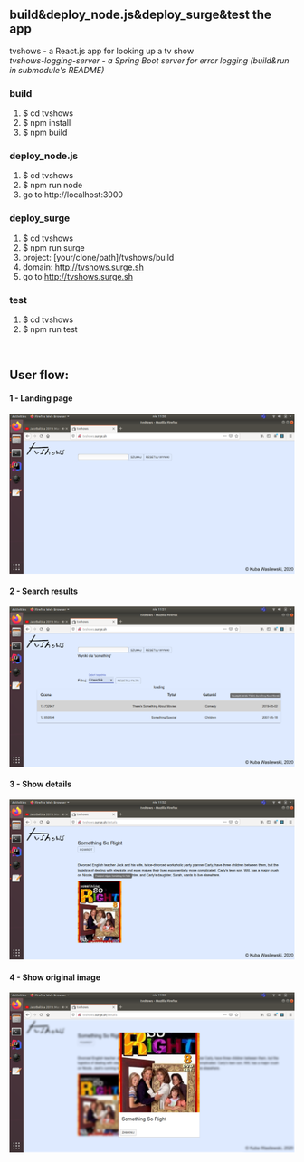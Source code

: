 ## build&deploy_node.js&deploy_surge&test the app
tvshows - a React.js app for looking up a tv show<br>
*tvshows-logging-server - a Spring Boot server for error logging (build&run in submodule's README)*<br>

### build
1. $ cd tvshows<br>
2. $ npm install<br>
3. $ npm build<br>

### deploy_node.js
1. $ cd tvshows<br>
2. $ npm run node<br>
3. go to http://localhost:3000<br>

### deploy_surge
1. $ cd tvshows<br>
2. $ npm run surge<br>
3. project: [your/clone/path]/tvshows/build<br>
4. domain: http://tvshows.surge.sh<br>
5. go to http://tvshows.surge.sh<br>

### test
1. $ cd tvshows<br>
2. $ npm run test<br>
<br>

## User flow:
#### 1 - Landing page
![alt text](https://raw.githubusercontent.com/k-wasilewski/tvshows/master/screenshots/1landing_page.png)

#### 2 - Search results
![alt text](https://raw.githubusercontent.com/k-wasilewski/tvshows/master/screenshots/2results.png)

#### 3 - Show details
![alt text](https://raw.githubusercontent.com/k-wasilewski/tvshows/master/screenshots/3details.png)

#### 4 - Show original image
![alt text](https://raw.githubusercontent.com/k-wasilewski/tvshows/master/screenshots/4original_img.png)

